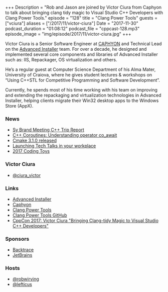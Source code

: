 +++
Description = "Rob and Jason are joined by Victor Ciura from Caphyon to talk about bringing clang tidy magic to Visual Studio C++ Developers with Clang Power Tools."
episode = "128"
title = "Clang Power Tools"
guests = ["vciura"]
aliases = ["/2017/11/victor-ciura"]
Date = "2017-11-30"
podcast_duration = "01:08:12"
podcast_file = "cppcast-128.mp3"
episode_image = "img/episode/2017/11/victor-ciura.jpg"
+++

Victor Ciura is a Senior Software Engineer at [CAPHYON](http://www.caphyon.com/) and Technical Lead on the [Advanced Installer](http://www.advancedinstaller.com) team.
For over a decade, he designed and implemented several core components and libraries of Advanced Installer such as: IIS, Repackager, OS virtualization and others.  

He’s a regular guest at Computer Science Department of his Alma Mater, University of Craiova, where he gives student lectures & workshops on “Using C++STL for Competitive Programming and Software Development”.  

Currently, he spends most of his time working with his team on improving and extending the repackaging and virtualization technologies in Advanced Installer, helping clients migrate their Win32 desktop apps to the Windows Store (AppX).

### News ###

 - [Sy Brand Meeting C++ Trip Report](https://blog.tartanllama.xyz/meetingcpp-2017/)
 - [C++ Coroutines: Understanding operator co_await](https://lewissbaker.github.io/2017/11/17/understanding-operator-co-await)
 - [Cmake 3.1.0 released](https://blog.kitware.com/cmake-3-10-0-available-for-download/)
 - [Launching Tech Talks in your workplace](https://patviafore.com/2017/11/22/launching-tech-talks-in-your-workplace/)
 - [2017 Coding Toys](https://medium.com/@SaraJChipps/an-important-list-for-your-holiday-my-favorite-coding-toys-of-2017-b60ba3ad523e)
 
### Victor Ciura ###

 - [@ciura_victor](https://twitter.com/ciura_victor)
 
### Links ###

 - [Advanced Installer](http://www.advancedinstaller.com/)
 - [Caphyon](http://www.caphyon.com/)
 - [Clang Power Tools](http://clangpowertools.com/)
 - [Clang Power Tools GitHub](https://github.com/Caphyon/clang-power-tools)
 - [CppCon 2017: Victor Ciura "Bringing Clang-tidy Magic to Visual Studio C++ Developers"](https://www.youtube.com/watch?v=Wl-9ozmxXbo) 
 
### Sponsors ###

- [Backtrace](https://www.backtrace.io/cppcast)
- [JetBrains](https://www.jetbrains.com/cpp/?utm_source=cppcast&utm_medium=podcast&utm_content=cppcast-podcast&utm_campaign=cpp)

### Hosts ###

- [@robwirving](https://twitter.com/robwirving)
- [@lefticus](https://twitter.com/lefticus)

